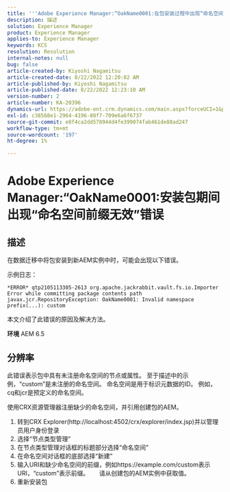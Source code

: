 ```yaml
---
title: '''Adobe Experience Manager:“OakName0001:在包安装过程中出现“命名空间前缀无效”错误'
description: 描述
solution: Experience Manager
product: Experience Manager
applies-to: Experience Manager
keywords: KCS
resolution: Resolution
internal-notes: null
bug: false
article-created-by: Kiyoshi Nagamitsu
article-created-date: 8/22/2022 12:20:02 AM
article-published-by: Kiyoshi Nagamitsu
article-published-date: 8/22/2022 12:23:10 AM
version-number: 2
article-number: KA-20396
dynamics-url: https://adobe-ent.crm.dynamics.com/main.aspx?forceUCI=1&pagetype=entityrecord&etn=knowledgearticle&id=3431d625-b021-ed11-b83e-002248086696
exl-id: c38568e1-2964-4196-80f7-709e6a6f6737
source-git-commit: e8f4ca2dd578944d4fe399074fab461de88ad247
workflow-type: tm+mt
source-wordcount: '197'
ht-degree: 1%

---
```


# Adobe Experience Manager:“OakName0001:安装包期间出现“命名空间前缀无效”错误

## 描述


在数据迁移中将包安装到新AEM实例中时，可能会出现以下错误。

示例日志：


```
*ERROR* qtp2105113305-2613 org.apache.jackrabbit.vault.fs.io.Importer Error while committing package contents path javax.jcr.RepositoryException: OakName0001: Invalid namespace prefix(...): custom
```




本文介绍了此错误的原因及解决方法。

<b>环境</b>
AEM 6.5


## 分辨率


此错误表示包中具有未注册命名空间的节点或属性。
至于描述中的示例，“custom”是未注册的命名空间。
命名空间是用于标识元数据的ID。 例如，cq和jcr是预定义的命名空间。

使用CRX资源管理器注册缺少的命名空间，并引用创建包的AEM。

1. 转到CRX Explorer(http://localhost:4502/crx/explorer/index.jsp)并以管理员用户身份登录
2. 选择“节点类型管理”
3. 在节点类型管理对话框的标题部分选择“命名空间”
4. 在命名空间对话框的底部选择“新建”
5. 输入URI和缺少命名空间的前缀，例如https://example.com/custom表示URI，“custom”表示前缀。
     请从创建包的AEM实例中获取值。
6. 重新安装包
